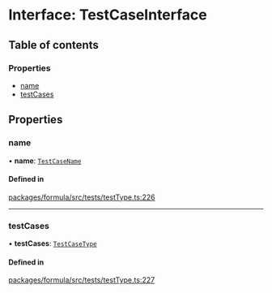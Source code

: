 # Interface: TestCaseInterface

## Table of contents

### Properties

- [name](TestCaseInterface.md#name)
- [testCases](TestCaseInterface.md#testcases)

## Properties

### <a id="name" name="name"></a> name

• **name**: [`TestCaseName`](../README.md#testcasename)

#### Defined in

[packages/formula/src/tests/testType.ts:226](https://github.com/mashpod/mashcard/blob/main/packages/formula/src/tests/testType.ts#L226)

---

### <a id="testcases" name="testcases"></a> testCases

• **testCases**: [`TestCaseType`](TestCaseType.md)

#### Defined in

[packages/formula/src/tests/testType.ts:227](https://github.com/mashpod/mashcard/blob/main/packages/formula/src/tests/testType.ts#L227)
